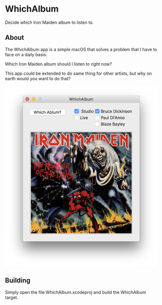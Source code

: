# WhichAlbum
Decide which Iron Maiden album to listen to.

## About
The WhichAlbum app is a simple macOS that solves a problem that I have
to face on a daily basis:

Which Iron Maiden album should I listen to right now?

This app could be extended to do same thing for other artists, but why
on earth would you want to do that?

![ScreenShot](/ScreenShot.png)

## Building

Simply open the file WhichAlbum.xcodeproj and build the WhichAlbum target.

